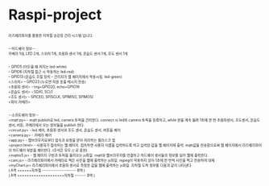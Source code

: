 # Raspi-project<br/>
<span style="font-size:50%">
라즈베리파이를 활용한 지하철 승강장 관리 시스템 입니다.<br/><br/>

--하드웨어 정보--<br/>
카메라 1대, LED 2개, 스위치 1개, 초음파 센서 1개, 온습도 센서 1개, 조도 센서 1개<br/><br/>

<LED1> – GPIO5 (어두울 때 켜지는 led-white)<br/>
<LED2> – GPIO6 (지하철 접근 시 작동하는 led-red)<br/>
<LED3> – GPIO13 (온습도 조절 장치 – 관리자가 웹 페이지에서 작동시킴. led-green)<br/>
<스위치> – GPIO23 (누르면 직원 호출 메시지 전송)<br/>
<초음파 센서> – trig=GPIO20, echo=GPIO16<br/>
<온습도 센서> – SDA1, SCL1<br/>
<조도 센서> – SPICEO, SPISCLK, SPIMISO, SPIMOSI<br/>
<파이 카메라><br/><br/>

--소프트웨어 정보--<br/>
<mqtt.py> - mqtt publish로 led, camera 토픽을 관리한다. connect 시 led와 camera 토픽을 등록하고, while 문을 계속 돌며 1초에 한 번 초음파센서, 조도센서, 온습도센서, 버튼, 카메라에서 오는 정보들을 publish 한다.<br/>
<circuit.py> - led 제어, 초음파 센서와 조도 센서, 온습도 센서, 버튼을 제어<br/>
<camera.py> - 카메라 제어<br/>
<app.py> - 웹브라우저로부터 접속과 요청을 받아 처리하는 플라스크 앱<br/>
<project.html> - 사용자가 접속하는 웹 페이지. 접속하면 사용자 이름을 입력하도록 하고 입력된 값을 웹 페이지에 출력. mqtt값을 전송함으로써 웹 페이지에서 라즈베리파이의 하드웨어 부분을 제어한다. (주석은 모두 // 로 표현)<br/>
<mqttio5.js> - 웹 페이지 구현과 토픽을 불러오는 js파일. mqtt와 웹브라우저를 연결하고 하드웨어 센서들의 정보를 읽어 웹에 출력한다. <br/>
<cam.js> - 라즈베리파이에서 카메라로 찍은 사진을 웹에 출력하는 js파일. mjpeg이 작동하지 않아 1초에 한 번씩 사진을 찍고 전송하여 대체<br/>
<myChart.js>
라즈베리파이에서 초음파 센서로 측정한 값을 웹에 출력하는 js파일. 지하철 도착 정보를 다음과 같이 나타낸다.<br/>
          ( A역 ======지하철 --------------------- B역 )<br/>
          ( A역 ====================지하철 ------- B역 )<br/><br/>
</span>
